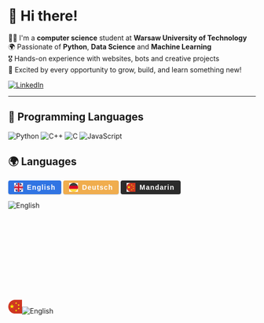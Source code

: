 # 👋 Hi there!


👨‍🦰 I'm a **computer science** student at **Warsaw University of Technology**  
🌍 Passionate of **Python**, **Data Science** and **Machine Learning**  
🎖️ Hands-on experience with websites, bots and creative projects  
🚀 Excited by every opportunity to grow, build, and learn something new!  

[![LinkedIn](https://img.shields.io/badge/LinkedIn-blue?style=for-the-badge&logo=linkedin)](https://www.linkedin.com/in/tomasz-pawlaczyk/)

---

## 🧠 Programming Languages

![Python](https://img.shields.io/badge/Python-3d7ce3?style=for-the-badge&logo=python&logoColor=white)
![C++](https://img.shields.io/badge/C++-00599C?style=for-the-badge&logo=c%2B%2B&logoColor=white)
![C](https://img.shields.io/badge/C-00599C?style=for-the-badge&logo=c&logoColor=white)
![JavaScript](https://img.shields.io/badge/JavaScript-F7DF1E?style=for-the-badge&logo=javascript&logoColor=black)




## 🌍 Languages

 
<style>
.badge {
  display: inline-flex;
  align-items: center;
  color: white;
  font-weight: 600;
  font-family: Arial, sans-serif;
  font-size: 14px;
  letter-spacing: 0.08em;
  padding: 5px 12px;
  border-radius: 4px;
  user-select: none;
  box-shadow: 0 1px 2px rgba(0,0,0,0.2);
}

.badge img {
  width: 18px;
  height: 18px;
  margin-right: 8px;
  object-fit: cover;
}

.badge.english {
  background-color: #3074e3; 
}
.badge.mandarin {
  background-color: #2b2b2b;
}
.badge.german {
  background-color: #f0ad4e;
}
</style>


<span class="badge english">
  <img src="img/uk.png" alt="UK flag" />
  English
</span>
<span class="badge german">
  <img src="img/german.png" alt="Germany flag" />
  Deutsch
</span>
<span class="badge mandarin">
  <img src="img/china.png" alt="Spain flag" />
  Mandarin
</span>


![English](https://img.shields.io/badge/-English-blue?style=for-the-badge&logo=google&logoColor=white)




<br><br><br><br><br><br><br><br><br><br>
<img src="img/chinese.png" width="28" height="28" alt="UK flag" />![English](https://img.shields.io/badge/-Chinese-cf3723?style=for-the-badge)
